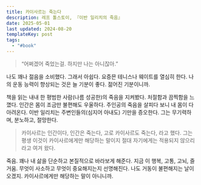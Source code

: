 ```yaml
---
title: 카이사르는 죽는다
description: 레프 톨스토이, 『이반 일리치의 죽음』
date: 2025-05-01
last updated: 2024-08-20
templateKey: post
tags:
  - "#book"
---
```



> “어쩌겠어 죽었는걸. 하지만 나는 아니잖아.”

나도 꽤나 젊음을 소비했다. 그래서 아쉽다. 요증믄 테니스나 웨이트를 열심히 한다. 나의 운동 능력이 향상되는 것은 늘 기분이 좋다. 젊어진 기분이니까. 

책을 읽는 내내 한 평범한 사람(나름 성공한)의 죽음을 지켜봤다. 처절함과 끔찍함을 느꼈다. 인간은 몸이 조금만 불편해도 우울하다.  주인공의 죽음을 살피다 보니 내 몸이 다 아려온다. 이반 일리치는 주변인들의(심지어 아내도) 기만을 증오한다. 그는 무기력하며, 분노하고, 절망한다.

> 카이사르는 인간이다, 인간은 죽는다, 고로 카이사르도 죽는다, 라고 했다. 그는 평생 이것이 카이사르에게만 해당하는 말이지 절대 자기에게는 적용되지 않으리라고 여겨 왔다.

죽음. 꽤나 내 삶을 단순하고 본질적으로 바라보게 해준다. 지금 이 행복, 고통, 고뇌, 즐거움. 무엇이 사소하고 무엇이 중요해지는지 선명해진다. 나도 거동이 불편해지는 날이 오겠지. 카이사르에게만 해당하는 말이 아니니까.